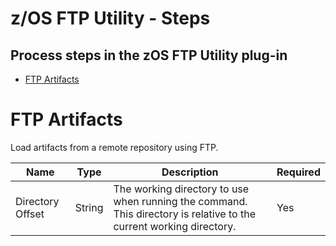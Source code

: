 
# z/OS FTP Utility - Steps

## Process steps in the zOS FTP Utility plug-in

* [FTP Artifacts](#ftp-artifacts)


# FTP Artifacts

Load artifacts from a remote repository using FTP.


| Name             | Type   | Description                                                                                                         | Required |
|------------------|--------|---------------------------------------------------------------------------------------------------------------------|----------|
| Directory Offset | String | The working directory to use when running the command. This directory is relative to the current working directory. | Yes      |




